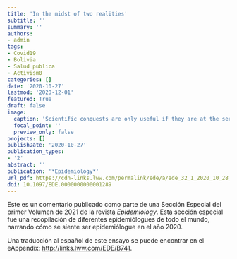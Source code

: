 ```yaml
---
title: 'In the midst of two realities'
subtitle: ''
summary: ''
authors:
- admin
tags:
- Covid19
- Bolivia
- Salud publica
- Activism0
categories: []
date: '2020-10-27'
lastmod: '2020-12-01'
featured: True
draft: false
image:
  caption: 'Scientific conquests are only useful if they are at the service of the people - Ramon Carrillo. Grafitti from Buenos Aires.'
  focal_point: ''
  preview_only: false
projects: []
publishDate: '2020-10-27'
publication_types:
- '2'
abstract: ''
publication: '*Epidemiology*'
url_pdf: https://cdn-links.lww.com/permalink/ede/a/ede_32_1_2020_10_28_swanson_20-0782_sdc1.pdf
doi: 10.1097/EDE.0000000000001289
---
```

Este es un comentario publicado como parte de una Sección Especial del primer Volumen de 2021 de la revista *Epidemiology*. Esta sección especial fue una recopilación de diferentes epidemiólogues de todo el mundo, narrando cómo se siente ser epidemiólogue en el año 2020.

Una traducción al español de este ensayo se puede encontrar en el eAppendix: http://links.lww.com/EDE/B741.